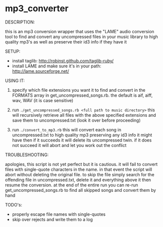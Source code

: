 mp3_converter
=============

DESCRIPTION:

this is an mp3 conversion wrapper that uses the "LAME" audio conversion tool to find and convert 
any uncompressed files in your music library to high quality mp3's as well as preserve their id3 
info if they have it

SETUP:

* install taglib: http://robinst.github.com/taglib-ruby/
* install LAME and make sure it's in your path: http://lame.sourceforge.net/

USING IT:

1. specify which file extensions you want it to find and convert in the FORMATS array in 
get_uncompressed_songs.rb.  the default is aif, aiff, wav, WAV (it is case sensitive)

2. run ```./get_uncompressed_songs.rb <full path to music directory>```
this will recursively retrieve all files with the above specified extensions and save them to
uncompressed.txt (look it over before proceeding)

3. run ```./convert_to_mp3.rb```
this will convert each song in uncompressed.txt to high quality mp3 preserving any id3 info it might
have then if it succeeds it will delete its uncompressed twin.  if it does not succeed it will abort
and let you work out the conflict

TROUBLESHOOTING:

apologies, this script is not yet perfect but it is cautious.  it will fail to convert files with 
single-quote characters in the name.  in that event the script will abort without deleting the original
file.  to skip the file simply search for the offending file in uncompressed.txt, delete it and
everything above it then resume the conversion.  at the end of the entire run you can re-run
get_uncompressed_songs.rb to find all skipped songs and convert them by hand

TODO's:

* properly escape file names with single-quotes
* skip over rejects and write them to a log
